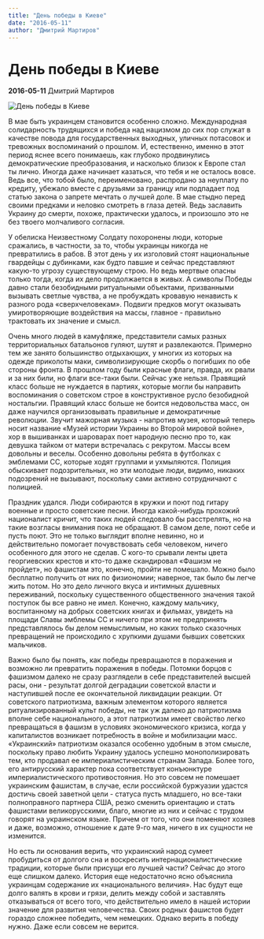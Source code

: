 ```yaml
---
title: "День победы в Киеве"
date: "2016-05-11"
author: "Дмитрий Мартиров"
---
```


# День победы в Киеве

**2016-05-11** Дмитрий Мартиров

![День победы в Киеве](http://vi.ill.in.ua/m/625x469/1079582.jpg)

В мае быть украинцем становится особенно сложно. Международная солидарность трудящихся и победа над нацизмом до сих пор служат в качестве повода для государственных выходных, уличных потасовок и тревожных воспоминаний о прошлом. И, естественно, именно в этот период яснее всего понимаешь, как глубоко продвинулись демократические преобразования, и насколько близок к Европе стал ты лично. Иногда даже начинает казаться, что тебя и не осталось вовсе. Ведь все, что тобой было, переименовано, распродано за неуплату по кредиту, убежало вместе с друзьями за границу или подпадает под статью закона о запрете мечтать о лучшей доле. В мае стыдно перед своими предками и неловко смотреть в глаза детей. Ведь заславить Украину до смерти, похоже, практически удалось, и произошло это не без твоего молчаливого согласия.

У обелиска Неизвестному Солдату похоронены люди, которые сражались, в частности, за то, чтобы украинцы никогда не превратились в рабов. В этот день у их изголовий стоят национальные гвардейцы с дубинками, как будто павшие и сейчас представляют какую-то угрозу существующему строю. Но ведь мертвые опасны только тогда, когда их дело продолжается в живых. А символы Победы давно стали безобидными ритуальными объектами, призванными вызывать светлые чувства, а не пробуждать кровавую ненависть к разного рода «сверхчеловекам». Подвиги предков могут оказывать умиротворяющие воздействия на массы, главное - правильно трактовать их значение и смысл.

Очень много людей в камуфляже, представители самых разных территориальных батальонов гуляют, шутят и развлекаются. Примерно тем же занято большинство отдыхающих, у многих из которых на одежде приколоты маки, символизирующие скорбь о погибших по обе стороны фронта. В прошлом году были красные флаги, правда, их рвали и за них били, но флаги все-таки были. Сейчас уже нельзя. Правящий класс больше не нуждается в партиях, которые могли бы направить воспоминания о советском строе в конструктивное русло безобидной ностальгии. Правящий класс больше не боится недовольства масс, он даже научился организовывать правильные и демократичные революции. Звучит мажорная музыка - напротив музея, который теперь носит название «Музей истории Украины во Второй мировой войне», хор в вышиванках и шароварах поет народную песню про то, как девушка тайком от матери встречалась с рекрутом. Массы всем довольны и веселы. Особенно довольны ребята в футболках с эмблемами СС, которые ходят группами и ухмыляются. Полиция обыскивает подозрительных, но эти молодые люди, видимо, никаких подозрений не вызывают, поскольку сами активно сотрудничают с полицией.

Праздник удался. Люди собираются в кружки и поют под гитару военные и просто советские песни. Иногда какой-нибудь прохожий националист кричит, что таких людей следовало бы расстрелять, но на такие возгласы внимания пока не обращают. В самом деле, поют себе и пусть поют. Это не только выглядит вполне невинно, но и действительно помогает почувствовать себя человеком, ничего особенного для этого не сделав. С кого-то срывали ленты цвета георгиевских крестов и кто-то даже скандировал «Фашизм не пройдет», но фашиcтам это, конечно, пройти не помешало. Можно было бесплатно получить от них по физиономии; наверное, так было бы легче жить потом. Но это дело личного вкуса и интимных душевных переживаний, поскольку существенного общественного значения такой поступок бы все равно не имел. Конечно, каждому мальчику, воспитанному на добрых советских книгах и фильмах, увидеть на площади Славы эмблемы СС и ничего при этом не предпринять представлялось бы делом немыслимым, но каких только сказочных превращений не происходило с хрупкими душами бывших советских мальчиков.

Важно было бы понять, как победы превращаются в поражения и возможно ли превратить поражения в победы. Потомки борцов с фашизмом далеко не сразу разглядели в себе представителей высшей расы, они - результат долгой деградации советской власти и наступившей после ее окончательной ликвидации реакции. От советского патриотизма, важным элементом которого является ритуализированный культ победы, не так уж далеко до патриотизма вполне себе национального, а этот патриотизм имеет свойство легко превращаться в фашизм в условиях экономического кризиса, когда у капиталистов возникает потребность в войне и мобилизации масс. «Украинский» патриотизм оказался особенно удобным в этом смысле, поскольку право любить Украину удалось успешно монополизировать тем, кто продавал ее империалистическим странам Запада. Более того, его антирусский характер пока соответствует конъюнктуре империалистического противостояния. Но это совсем не помешает украинским фашистам, в случае, если российской буржуазии удастся достичь своей заветной цели - статуса пусть младшего, но все-таки полноправного партнера США, резко сменить ориентацию и стать фашистами великорусскими, благо, многие из них и сейчас с трудом говорят на украинском языке. Причем от того, что они поменяют хозяев и даже, возможно, отношение к дате 9-го мая, ничего в их сущности не изменится.

Но есть ли основания верить, что украинский народ сумеет пробудиться от долгого сна и воскресить интернационалистические традиции, которые были присущи его лучшей части? Сейчас до этого еще слишком далеко. История еще недостаточно ясно объяснила украинцам содержание их «национального величия». Нас будут еще долго валять в крови и грязи, делить между собой и заставлять отказываться от всего того, что действительно имело в нашей истории значение для развития человечества. Своих родных фашистов будет гораздо сложнее победить, чем немецких. Однако верить в победу нужно. Даже если совсем не верится.